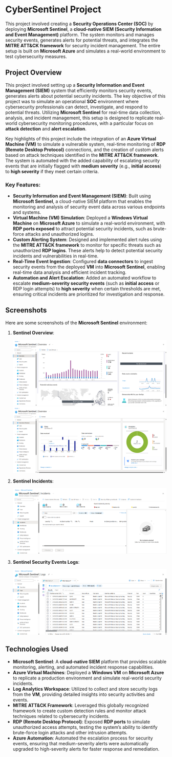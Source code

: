 # CyberSentinel Project

This project involved creating a **Security Operations Center (SOC)** by deploying **Microsoft Sentinel**, a **cloud-native SIEM (Security Information and Event Management)** platform. The system monitors and manages security events, generates alerts for potential threats, and integrates the **MITRE ATT&CK framework** for security incident management. The entire setup is built on **Microsoft Azure** and simulates a real-world environment to test cybersecurity measures.

## Project Overview

This project involved setting up a **Security Information and Event Management (SIEM)** system that efficiently monitors security events, generates alerts about potential security incidents. The key objective of this project was to simulate an operational **SOC** environment where cybersecurity professionals can detect, investigate, and respond to potential threats. Utilizing **Microsoft Sentinel** for real-time data collection, analysis, and incident management, this setup is designed to replicate real-world cybersecurity monitoring procedures, with a particular focus on **attack detection** and **alert escalation**.

Key highlights of this project include the integration of an **Azure Virtual Machine (VM)** to simulate a vulnerable system, real-time monitoring of **RDP (Remote Desktop Protocol)** connections, and the creation of custom alerts based on attack techniques identified in the **MITRE ATT&CK framework**. The system is automated with the added capability of escalating security events that are initially flagged with **medium severity** (e.g., **initial access**) to **high severity** if they meet certain criteria.

### Key Features:

- **Security Information and Event Management (SIEM)**: Built using **Microsoft Sentinel**, a cloud-native SIEM platform that enables the monitoring and analysis of security event data across various endpoints and systems.
- **Virtual Machine (VM) Simulation**: Deployed a **Windows Virtual Machine** on **Microsoft Azure** to simulate a real-world environment, with **RDP ports exposed** to attract potential security incidents, such as brute-force attacks and unauthorized logins.
- **Custom Alerting System**: Designed and implemented alert rules using the **MITRE ATT&CK framework** to monitor for specific threats such as unauthorized **RDP logins**. These alerts help to detect potential security incidents and vulnerabilities in real-time.
- **Real-Time Event Ingestion**: Configured **data connectors** to ingest security events from the deployed **VM** into **Microsoft Sentinel**, enabling real-time data analysis and efficient incident tracking.
- **Automation and Alert Escalation**: Added an automated workflow to escalate **medium-severity security events** (such as **initial access** or RDP login attempts) to **high severity** when certain thresholds are met, ensuring critical incidents are prioritized for investigation and response.

## Screenshots

Here are some screenshots of the **Microsoft Sentinel** environment:

1. **Sentinel Overview**:

   ![Sentinel Overview 1](Images/Sentinel_Overview_1.png)
   ![Sentinel Overview 2](Images/Sentinel_Overview_2.png)

2. **Sentinel Incidents**:

   ![Sentinel Incidents](Images/Sentinel_Incidents.png)

3. **Sentinel Security Events Logs**:

   ![Sentinel Security Events Logs](Images/Sentinel_Logs.png)

## Technologies Used

- **Microsoft Sentinel**: A **cloud-native SIEM** platform that provides scalable monitoring, alerting, and automated incident response capabilities.
- **Azure Virtual Machines**: Deployed a **Windows VM** on **Microsoft Azure** to replicate a production environment and simulate real-world security incidents.
- **Log Analytics Workspace**: Utilized to collect and store security logs from the **VM**, providing detailed insights into security activities and events.
- **MITRE ATT&CK Framework**: Leveraged this globally recognized framework to create custom detection rules and monitor attack techniques related to cybersecurity incidents.
- **RDP (Remote Desktop Protocol)**: Exposed **RDP ports** to simulate unauthorized access attempts, testing the system’s ability to identify brute-force login attacks and other intrusion attempts.
- **Azure Automation**: Automated the escalation process for security events, ensuring that medium-severity alerts were automatically upgraded to high-severity alerts for faster response and remediation.

